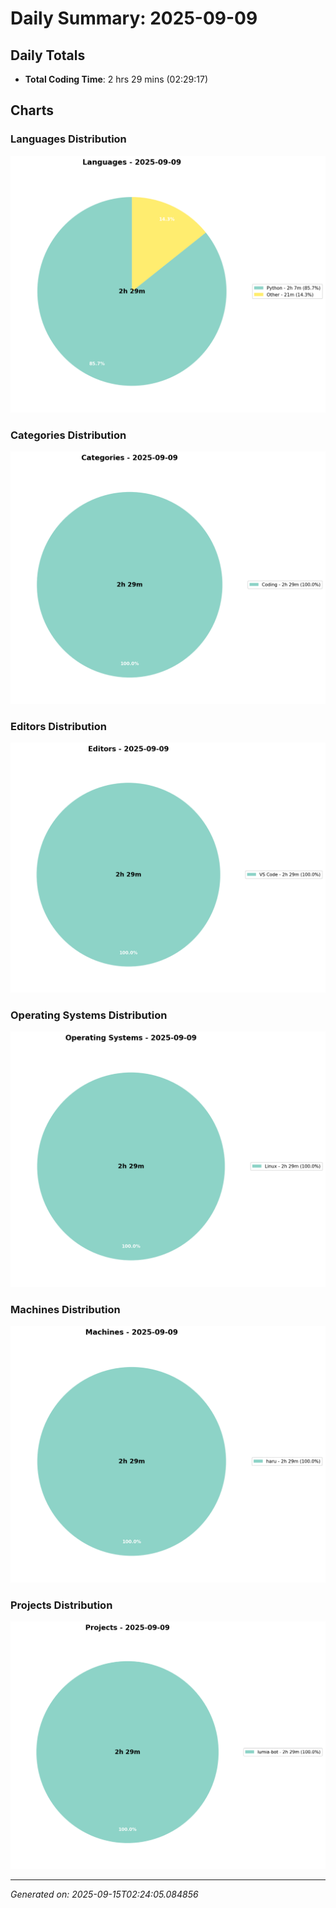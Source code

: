 # Daily Summary: 2025-09-09

## Daily Totals
- **Total Coding Time**: 2 hrs 29 mins (02:29:17)

## Charts

### Languages Distribution
![Languages](/charts/languages_-_2025-09-09.png)

### Categories Distribution
![Categories](/charts/categories_-_2025-09-09.png)

### Editors Distribution
![Editors](/charts/editors_-_2025-09-09.png)

### Operating Systems Distribution
![Operating Systems](/charts/operating_systems_-_2025-09-09.png)

### Machines Distribution
![Machines](/charts/machines_-_2025-09-09.png)

### Projects Distribution
![Projects](/charts/projects_-_2025-09-09.png)

---
*Generated on: 2025-09-15T02:24:05.084856*
